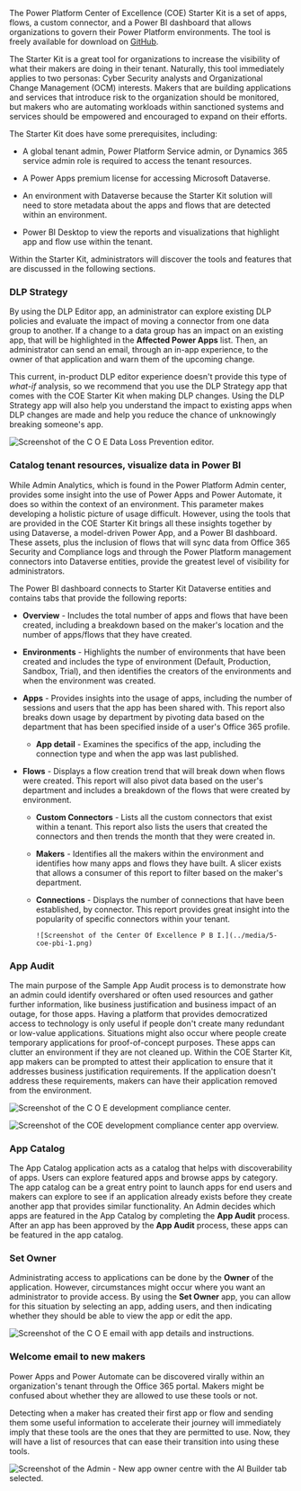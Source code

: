 The Power Platform Center of Excellence (COE) Starter Kit is a set of
apps, flows, a custom connector, and a Power BI dashboard that allows
organizations to govern their Power Platform environments. The tool is
freely available for download on
[GitHub](https://github.com/microsoft/powerapps-tools/tree/master/Administration/CoEStarterKit/?azure-portal=true).

The Starter Kit is a great tool for organizations to increase the
visibility of what their makers are doing in their tenant.
Naturally, this tool immediately applies to two personas: Cyber
Security analysts and Organizational Change Management (OCM) interests.
Makers that are building applications and services that introduce risk
to the organization should be monitored, but makers who are automating
workloads within sanctioned systems and services should be empowered and
encouraged to expand on their efforts.

The Starter Kit does have some prerequisites, including:

- A global tenant admin, Power Platform Service admin, or Dynamics 365 service admin role is required
    to access the tenant resources.

- A Power Apps premium license for accessing Microsoft Dataverse.

- An environment with Dataverse because the Starter Kit solution
    will need to store metadata about the apps and flows that are detected
    within an environment.

- Power BI Desktop to view the reports and visualizations that
    highlight app and flow use within the tenant.

Within the Starter Kit, administrators will discover the tools
and features that are discussed in the following sections.

### DLP Strategy

By using the DLP Editor app, an administrator can explore existing DLP policies
and evaluate the impact of moving a connector from one data group to
another. If a change to a data group has an impact on an existing
app, that will be highlighted in the **Affected Power Apps** list. Then, an
administrator can send an email, through an in-app experience, to the
owner of that application and warn them of the upcoming change.

This current, in-product DLP editor experience doesn't provide this
type of *what-if* analysis, so we recommend that you use the DLP Strategy app that comes
with the COE Starter Kit when making DLP changes.
Using the DLP Strategy app will also help you understand the impact
to existing apps when DLP changes are made and help you reduce the chance of
unknowingly breaking someone's app.

![Screenshot of the C O E Data Loss Prevention editor.](../media/4-coe-dlp-editor.png)

### Catalog tenant resources, visualize data in Power BI

While Admin Analytics, which is found in the Power Platform Admin center,
provides some insight into the use of Power Apps and Power Automate,
it does so within the context of an environment. This parameter makes
developing a holistic picture of usage difficult. However,
using the tools that are provided in the COE Starter Kit brings all these
insights together by using Dataverse, a model-driven
Power App, and a Power BI dashboard. These assets, plus the
inclusion of flows that will sync data from Office 365 Security and
Compliance logs and through the Power Platform management connectors
into Dataverse entities, provide the greatest level of
visibility for administrators.

The Power BI dashboard connects to Starter Kit Dataverse entities and
contains tabs that provide the following reports:

- **Overview** - Includes the total number of apps and
        flows that have been created, including a breakdown based on
        the maker's location and the number of apps/flows that they have
        created.

- **Environments** - Highlights the number of environments that
        have been created and includes the type of environment (Default,
        Production, Sandbox, Trial), and then identifies the creators of the
        environments and when the environment was created.

- **Apps** - Provides insights into the usage of apps, including
        the number of sessions and users that the app has been shared
        with. This report also breaks down usage by department by pivoting data
        based on the department that has been specified inside of a
        user's Office 365 profile.

  - **App detail** - Examines the specifics of the app, including
        the connection type and when the app was last published.

- **Flows** - Displays a flow creation trend that will break down
        when flows were created. This report will also pivot data based
        on the user's department and includes a breakdown of the flows
        that were created by environment.

  - **Custom Connectors** - Lists all the custom connectors that
        exist within a tenant. This report also lists the users that created the connectors and
        then trends the month that they were created in.

  - **Makers** - Identifies all the makers within the environment
        and identifies how many apps and flows they have built. A slicer
        exists that allows a consumer of this report to filter based
        on the maker's department.

  - **Connections** - Displays the number of connections that have
        been established, by connector. This report provides great
        insight into the popularity of specific connectors within your
        tenant.

        ![Screenshot of the Center Of Excellence P B I.](../media/5-coe-pbi-1.png)

### App Audit

The main purpose of the Sample App Audit process is to demonstrate how an admin
could identify overshared or often used resources and gather further information,
like business justification and business impact of an outage, for those apps.
Having a platform that provides democratized access to technology is
only useful if people don't create many redundant or low-value
applications. Situations might also occur where people create
temporary applications for proof-of-concept purposes. These apps can
clutter an environment if they are not cleaned up. Within the COE
Starter Kit, app makers can be prompted to attest their application
to ensure that it addresses business justification requirements. If
the application doesn't address these requirements, makers can have their
application removed from the environment.

![Screenshot of the C O E development compliance center.](../media/6-coe-dev-compliance-center.png)

![Screenshot of the COE development compliance center app overview.](../media/7-coe-dev-compliance-center2-1.png)

### App Catalog

The App Catalog application acts as a catalog that helps with discoverability of apps.
Users can explore featured apps and browse apps by category. The app catalog can be a
great entry point to launch apps for end users and makers can explore to see if an
application already exists before they create another app that provides similar functionality.
An Admin decides which apps are featured in the App Catalog by completing the **App Audit** process.
After an app has been approved by the **App Audit** process, these apps can be featured in
the app catalog.

### Set Owner

Administrating access to applications can be done by the **Owner**
of the application. However, circumstances might occur where you
want an administrator to provide access. By using the **Set Owner** app, you can
allow for this situation by selecting an app, adding users,
and then indicating whether they should be able to view the app or edit
the app.

![Screenshot of the C O E email with app details and instructions.](../media/8-coe-email.png)

### Welcome email to new makers

Power Apps and Power Automate can be discovered virally within an
organization's tenant through the Office 365 portal.
Makers might be confused about whether they are allowed to use these
tools or not.

Detecting when a maker has created their first app or flow
and sending them some useful information to accelerate their
journey will immediately imply that these tools are the ones that they are
permitted to use. Now, they will have a list of resources that can ease
their transition into using these tools.

![Screenshot of the Admin - New app owner centre with the AI Builder tab selected.](../media/9-set-app-owner.png)
